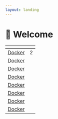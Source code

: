 ```yaml
---
layout: landing
---
```


# 👋 Welcome

<table data-card-size="large" data-view="cards"><thead><tr><th data-type="content-ref"></th><th></th></tr></thead><tbody><tr><td><a href="http://localhost:5000/s/ChcszFUkidJY50urCKcy/">Docker</a></td><td>2</td></tr><tr><td><a href="http://localhost:5000/s/ChcszFUkidJY50urCKcy/">Docker</a></td><td></td></tr><tr><td><a href="http://localhost:5000/s/ChcszFUkidJY50urCKcy/">Docker</a></td><td></td></tr><tr><td><a href="http://localhost:5000/s/ChcszFUkidJY50urCKcy/">Docker</a></td><td></td></tr><tr><td><a href="http://localhost:5000/s/ChcszFUkidJY50urCKcy/">Docker</a></td><td></td></tr><tr><td><a href="http://localhost:5000/s/ChcszFUkidJY50urCKcy/">Docker</a></td><td></td></tr><tr><td><a href="http://localhost:5000/s/ChcszFUkidJY50urCKcy/">Docker</a></td><td></td></tr><tr><td><a href="http://localhost:5000/s/ChcszFUkidJY50urCKcy/">Docker</a></td><td></td></tr></tbody></table>

